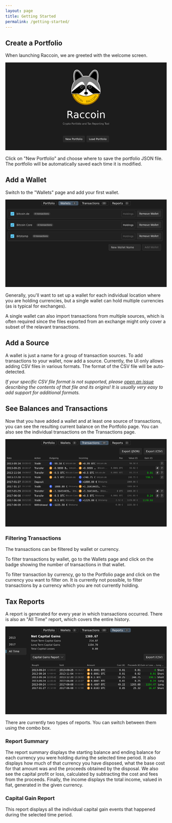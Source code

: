 ```yaml
---
layout: page
title: Getting Started
permalink: /getting-started/
---
```


## Create a Portfolio

When launching Raccoin, we are greeted with the welcome screen.

![Raccoin Welcome](/screenshots/raccoin-welcome.png)

Click on "New Portfolio" and choose where to save the portfolio JSON file. The
portfolio will be automatically saved each time it is modified.

## Add a Wallet

Switch to the "Wallets" page and add your first wallet.

![Wallets Page](/screenshots/raccoin-wallets.png)

Generally, you'll want to set up a wallet for each individual location where you
are holding currencies, but a single wallet can hold multiple currencies (as is
typical for exchanges).

A single wallet can also import transactions from multiple sources, which is
often required since the files exported from an exchange might only cover a
subset of the relavant transactions.

## Add a Source

A wallet is just a name for a group of transaction sources. To add transactions to your wallet, now add a source. Currently, the UI only allows adding CSV files in various formats. The format of the CSV file will be auto-detected.

_If your specific CSV file format is not supported, please [open an issue](https://github.com/bjorn/raccoin/issues) describing the contents of that file and its origins! It is usually very easy to add support for additional formats._

## See Balances and Transactions

Now that you have added a wallet and at least one source of transactions, you can see the resulting current balance on the Portfolio page. You can also see the individual transactions on the Transactions page.

![Transactions Page](/screenshots/raccoin-transactions.png)

### Filtering Transactions

The transactions can be filtered by wallet or currency.

To filter transactions by wallet, go to the Wallets page and click on the badge showing the number of transactions in that wallet.

To filter transaction by currency, go to the Portfolio page and click on the currency you want to filter on. It is currently not possible, to filter transactions by a currency which you are not currently holding.

## Tax Reports

A report is generated for every year in which transactions occurred. There is also an "All Time" report, which covers the entire history.

![Reports Page](/screenshots/raccoin-reports.png)

There are currently two types of reports. You can switch between them using the combo box.

### Report Summary

The report summary displays the starting balance and ending balance for each currency you were holding during the selected time period. It also displays how much of that currency you have disposed, what the base cost for that amount was and the proceeds obtained by the disposal. We also see the capital profit or loss, calculated by subtracting the cost and fees from the proceeds. Finally, the income displays the total income, valued in fiat, generated in the given currency.

### Capital Gain Report

This report displays all the individual capital gain events that happened during the selected time period.
